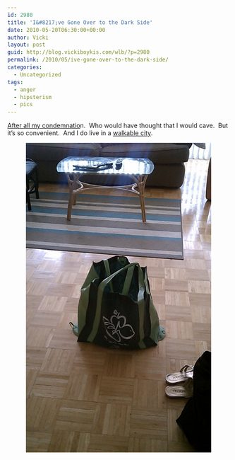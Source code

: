 ```yaml
---
id: 2980
title: 'I&#8217;ve Gone Over to the Dark Side'
date: 2010-05-20T06:30:00+00:00
author: Vicki
layout: post
guid: http://blog.vickiboykis.com/wlb/?p=2980
permalink: /2010/05/ive-gone-over-to-the-dark-side/
categories:
  - Uncategorized
tags:
  - anger
  - hipsterism
  - pics
---
```

<p style="text-align: left;">
  <a href="http://blog.vickiboykis.com/wlb/2010/03/11/environmentalism-has-its-roots-in-millions-of-violently-angry-soviet-women/">After all my condemnatio</a>n.  Who would have thought that I would cave.  But it&#8217;s so convenient.  And I do live in a <a href="snbc.msn.com/id/22097393/">walkable city</a>.
</p>

<p style="text-align: center;">
  <a href="https://raw.githubusercontent.com/veekaybee/wlb/gh-pages/assets/images/2010/05/102844930.jpg"><img class="aligncenter size-full wp-image-2981" title="102844930" src="https://raw.githubusercontent.com/veekaybee/wlb/gh-pages/assets/images/2010/05/102844930.jpg" alt="" width="420" height="700" /></a>
</p>